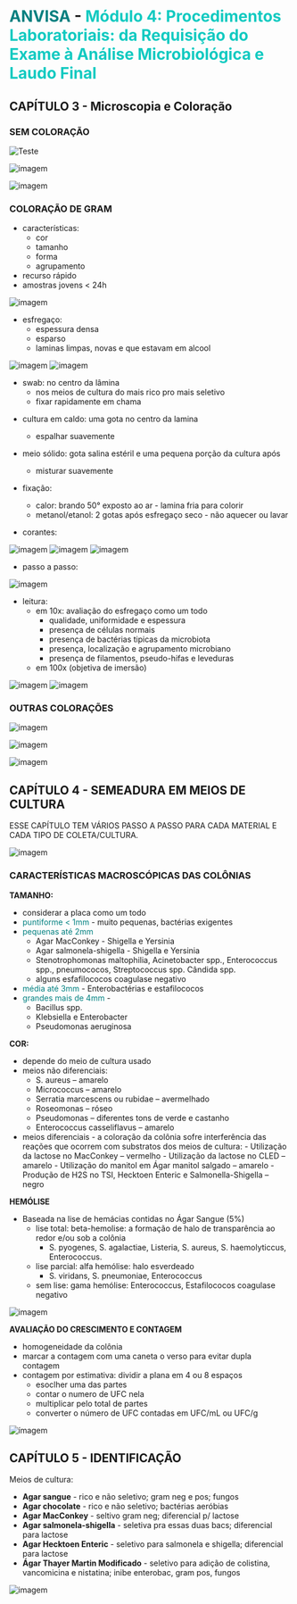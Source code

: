 # <span style="color:teal"> ANVISA </span> - <span style="color:#12cac1">Módulo 4: Procedimentos Laboratoriais: da Requisição do Exame à Análise Microbiológica e Laudo Final </span>

## CAPÍTULO 3 - Microscopia e Coloração

### SEM COLORAÇÃO

![Teste](./assets/sem_coloracao1.png)

![imagem](./assets/sem_coloracao2.png)

![imagem](./assets/sem_coloracao3.png)

### COLORAÇÃO DE GRAM

- características:
  - cor
  - tamanho
  - forma
  - agrupamento
- recurso rápido
- amostras jovens < 24h

![imagem](./assets/gram1.png)

- esfregaço:
  - espessura densa
  - esparso
  - laminas limpas, novas e que estavam em alcool

![imagem](./assets/esfregaco1.png)
![imagem](./assets/esfregaco2.png)

- swab: no centro da lâmina
  - nos meios de cultura do mais rico pro mais seletivo
  - fixar rapidamente em chama

* cultura em caldo: uma gota no centro da lamina
  - espalhar suavemente
* meio sólido: gota salina estéril e uma pequena porção da cultura após
  - misturar suavemente
* fixação:

  - calor: brando 50° exposto ao ar - lamina fria para colorir
  - metanol/etanol: 2 gotas após esfregaço seco - não aquecer ou lavar

* corantes:

![imagem](./assets/reagentes_gram1.png)
![imagem](./assets/reagentes_gram2.png)
![imagem](./assets/reagentes_gram3.png)

- passo a passo:

![imagem](./assets/passo_a_passo_gram1.png)

- leitura:
  - em 10x: avaliação do esfregaço como um todo
    - qualidade, uniformidade e espessura
    - presença de células normais
    - presença de bactérias tipicas da microbiota
    - presença, localização e agrupamento microbiano
    - presença de filamentos, pseudo-hifas e leveduras
  - em 100x (objetiva de imersão)

![imagem](./assets/quantificacao_gram.png)
![imagem](./assets/revisao_de_resultados_gram.png)

### OUTRAS COLORAÇÕES

![imagem](./assets/06213330.png)

![imagem](./assets/06213451.png)

![imagem](./assets/06213516.png)

## CAPÍTULO 4 - SEMEADURA EM MEIOS DE CULTURA

ESSE CAPÍTULO TEM VÁRIOS PASSO A PASSO PARA CADA MATERIAL E CADA TIPO DE COLETA/CULTURA.

![imagem](./assets/06213836.png)

### CARACTERÍSTICAS MACROSCÓPICAS DAS COLÔNIAS

**TAMANHO:**

- considerar a placa como um todo
- <span style="color:teal"> puntiforme < 1mm </span> - muito pequenas, bactérias exigentes
- <span style="color:teal"> pequenas até 2mm </span>
  - Agar MacConkey - Shigella e Yersinia
  - Agar salmonela-shigella - Shigella e Yersinia
  - Stenotrophomonas maltophilia, Acinetobacter spp., Enterococcus spp., pneumococos, Streptococcus spp. Cândida spp.
  - alguns esfafilococos coagulase negativo
- <span style="color:teal"> média até 3mm </span> - Enterobactérias e estafilococos
- <span style="color:teal"> grandes mais de 4mm </span> -
  - Bacillus spp.
  - Klebsiella e Enterobacter
  - Pseudomonas aeruginosa

**COR:**

- depende do meio de cultura usado
- meios não diferenciais:
  - S. aureus – amarelo
  - Micrococcus – amarelo
  - Serratia marcescens ou rubidae – avermelhado
  - Roseomonas – róseo
  - Pseudomonas – diferentes tons de verde e castanho
  - Enterococcus casseliflavus – amarelo
- meios diferenciais - a coloração da colônia sofre interferência das reações que
  ocorrem com substratos dos meios de cultura: - Utilização da lactose no MacConkey – vermelho - Utilização da lactose no CLED – amarelo - Utilização do manitol em Ágar manitol salgado – amarelo - Produção de H2S no TSI, Hecktoen Enteric e Salmonella-Shigella – negro

**HEMÓLISE**

- Baseada na lise de hemácias contidas no Ágar Sangue (5%)
  - lise total: beta-hemolise: a formação de halo de transparência ao redor e/ou sob a colônia
    - S. pyogenes, S. agalactiae, Listeria, S. aureus, S. haemolyticcus, Enterococcus.
  - lise parcial: alfa hemólise: halo esverdeado
    - S. viridans, S. pneumoniae, Enterococcus
  - sem lise: gama hemólise: Enterococcus, Estafilococos coagulase negativo

![imagem](./assets/forma_da_colônia.png)

**AVALIAÇÃO DO CRESCIMENTO E CONTAGEM**

- homogeneidade da colônia
- marcar a contagem com uma caneta o verso para evitar dupla contagem
- contagem por estimativa: dividir a plana em 4 ou 8 espaços
  - esoclher uma das partes
  - contar o numero de UFC nela
  - multiplicar pelo total de partes
  - converter o número de UFC contadas em UFC/mL ou UFC/g

![ímagem](./assets/fator_de_correcao_do_ufc.png)

## CAPÍTULO 5 - IDENTIFICAÇÃO

Meios de cultura:

- **Agar sangue** - rico e não seletivo; gram neg e pos; fungos
- **Agar chocolate** - rico e não seletivo; bactérias aeróbias
- **Agar MacConkey** - seltivo gram neg; diferencial p/ lactose
- **Agar salmonela-shigella** - seletiva pra essas duas bacs; diferencial para lactose
- **Agar Hecktoen Enteric** - seletivo para salmonela e shigella; diferencial para lactose
- **Ágar Thayer Martin Modificado** - seletivo para adição de colistina, vancomicina e nistatina; inibe enterobac, gram pos, fungos

![imagem](./assets/06214533.png)
